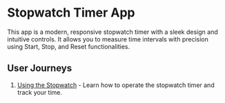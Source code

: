 # Stopwatch Timer App

This app is a modern, responsive stopwatch timer with a sleek design and intuitive controls. It allows you to measure time intervals with precision using Start, Stop, and Reset functionalities.

## User Journeys

1. [Using the Stopwatch](docs/journeys/using-stopwatch.md) - Learn how to operate the stopwatch timer and track your time.